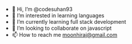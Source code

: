 - 👋 Hi, I’m @codesuhan93
- 👀 I’m interested in learning languages
- 🌱 I’m currently learning full stack development
- 💞️ I’m looking to collaborate on javascript
- 📫 How to reach me moonhiraj@gmail.com

<!---
codesuhan93/codesuhan93 is a ✨ special ✨ repository because its `README.md` (this file) appears on your GitHub profile.
You can click the Preview link to take a look at your changes.
--->
